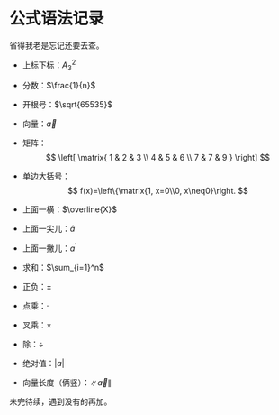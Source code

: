 # 公式语法记录

省得我老是忘记还要去查。

- 上标下标：$A_3^2$

- 分数：$\frac{1}{n}$

- 开根号：$\sqrt{65535}$

- 向量：$\vec{a}$

- 矩阵：
    $$
    \left[
    \matrix{
    1 & 2 & 3 \\
    4 & 5 & 6 \\
    7 & 7 & 9
    }
    \right]
    $$
    
- 单边大括号：
    $$
    f(x)=\left\{\matrix{1, x=0\\0, x\neq0}\right.
    $$
    

- 上面一横：$\overline{X}$
- 上面一尖儿：$\widehat{a}$
- 上面一撇儿：$a^\prime$
- 求和：$\sum_{i=1}^n$
- 正负：$\pm$
- 点乘：$\cdot$
- 叉乘：$\times$
- 除：$\div$
- 绝对值：$\lvert{a}\rvert$
- 向量长度（俩竖）：$\|\vec{a}\|$

未完待续，遇到没有的再加。